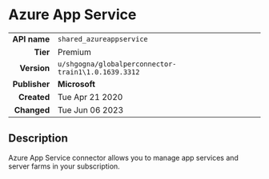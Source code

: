 # Azure App Service
| | |
|-:|-|
|**API name**|`shared_azureappservice`|
|**Tier**|Premium|
|**Version**|`u/shgogna/globalperconnector-train1\1.0.1639.3312`|
|**Publisher**|**Microsoft**|
|**Created**|Tue Apr 21 2020|
|**Changed**|Tue Jun 06 2023|

## Description
Azure App Service connector allows you to manage app services and server farms in your subscription.
